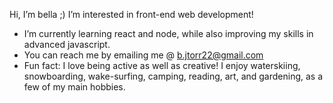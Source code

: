 Hi, I’m bella ;)
I’m interested in front-end web development!
-  I’m currently learning react and node, while also improving my skills in advanced javascript.
-  You can reach me by emailing me @ b.jtorr22@gmail.com
-  Fun fact: I love being active as well as creative! I enjoy waterskiing, snowboarding, wake-surfing, camping, reading, art, and gardening, as a few of my main hobbies.
